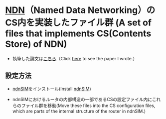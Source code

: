 # [NDN](https://www.caida.org/publications/papers/2014/named_data_networking/named_data_networking.pdf)（Named Data Networking）のCS内を実装したファイル群 (A set of files that implements CS(Contents Store) of NDN)

* 執筆した論文は[こちら](https://ieeexplore.ieee.org/abstract/document/9026521/authors#authors)（Click [here](https://ieeexplore.ieee.org/abstract/document/9026521/authors#authors) to see the paper I wrote.）

## 設定方法

* [ndnSIM](https://ndnsim.net/current/)をインストール(Install [ndnSIM](https://ndnsim.net/current/))

* ndnSIMにおけるルータの内部構造の一部であるCSの設定ファイル内にこれらのファイル群を移動(Move these files into the CS configuration files, which are parts of the internal structure of the router in ndnSIM.)


